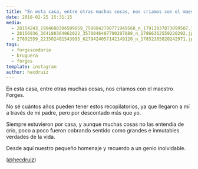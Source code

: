 ```yaml
---
title: "En esta casa, entre otras muchas cosas, nos criamos con el maestro Forges"
date: 2018-02-25 15:31:15
media: 
  - 28154243_1904688306509859_7598842790771949568_n_17913937873099507.jpg
  - 28156936_364180364062022_3570046407790297088_n_17866362559220292.jpg
  - 27892559_223502481543995_6279424057142149120_n_17852385820242971.jpg
tags: 
  - forgescedario
  - bruguera
  - forges
template: instagram
author: hecdruiz
---
```


En esta casa, entre otras muchas cosas, nos criamos con el maestro Forges.

No sé cuántos años pueden tener estos recopilatorios, ya que llegaron a mí a través de mi padre, pero por descontado más que yo.

Siempre estuvieron por casa, y aunque muchas cosas no las entendía de crío, poco a poco fueron cobrando sentido como grandes e inmutables verdades de la vida.

Desde aquí nuestro pequeño homenaje y recuerdo a un genio inolvidable.

([@hecdruiz](https://instagram.com/hecdruiz))
